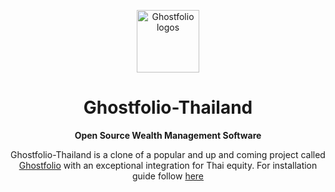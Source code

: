 <div align="center">

[<img src="https://avatars.githubusercontent.com/u/82473144?s=200" width="100" alt="Ghostfolio logos">](https://ghostfol.io)

# Ghostfolio-Thailand

**Open Source Wealth Management Software**

Ghostfolio-Thailand is a clone of a popular and up and coming project called [Ghostfolio](https://github.com/ghostfolio/ghostfolio/) with an exceptional integration for Thai equity. For installation guide follow [here](https://github.com/ghostfolio/ghostfolio/#self-hosting)
